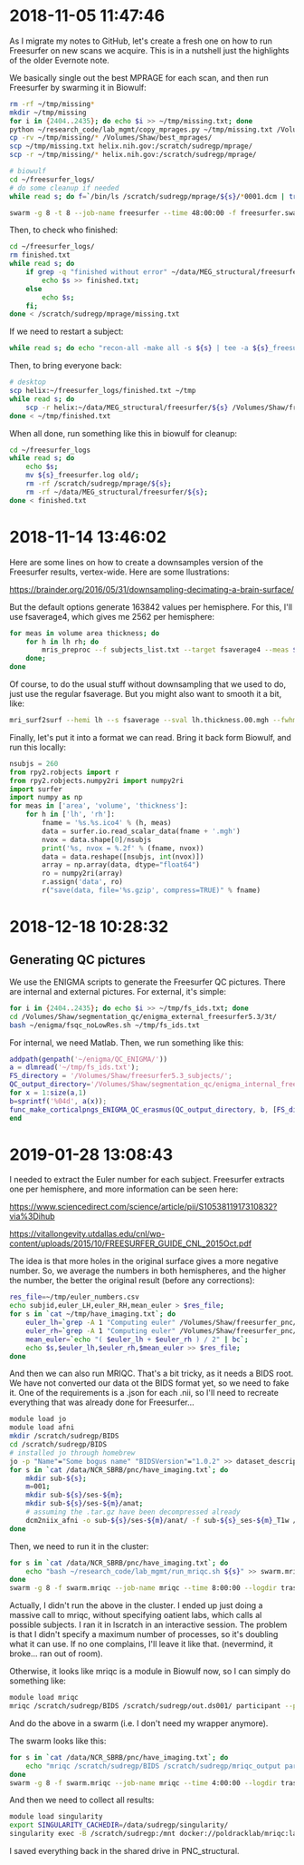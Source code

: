 # 2018-11-05 11:47:46

As I migrate my notes to GitHub, let's create a fresh one on how to run
Freesurfer on new scans we acquire. This is in a nutshell just the highlights of
the older Evernote note.

We basically single out the best MPRAGE for each scan, and then run Freesurfer
by swarming it in Biowulf:

```bash
rm -rf ~/tmp/missing*
mkdir ~/tmp/missing
for i in {2404..2435}; do echo $i >> ~/tmp/missing.txt; done
python ~/research_code/lab_mgmt/copy_mprages.py ~/tmp/missing.txt /Volumes/Shaw/ ~/tmp/missing/
cp -rv ~/tmp/missing/* /Volumes/Shaw/best_mprages/
scp ~/tmp/missing.txt helix.nih.gov:/scratch/sudregp/mprage/
scp -r ~/tmp/missing/* helix.nih.gov:/scratch/sudregp/mprage/
```

```bash
# biowulf
cd ~/freesurfer_logs/
# do some cleanup if needed
while read s; do f=`/bin/ls /scratch/sudregp/mprage/${s}/*0001.dcm | tr -d '\n'`; echo "source /usr/local/apps/freesurfer/5.3.0/SetUpFreeSurfer.sh; recon-all -i $f -subjid ${s} -all -openmp 8 | tee -a ${s}_freesurfer.log" >> freesurfer.swarm; done < /scratch/sudregp/mprage/missing.txt

swarm -g 8 -t 8 --job-name freesurfer --time 48:00:00 -f freesurfer.swarm -m freesurfer/5.3.0 --logdir trash
```

Then, to check who finished:

```bash
cd ~/freesurfer_logs/
rm finished.txt
while read s; do 
    if grep -q "finished without error" ~/data/MEG_structural/freesurfer/${s}/scripts/recon-all.log; then
        echo $s >> finished.txt;
    else
        echo $s;
    fi;
done < /scratch/sudregp/mprage/missing.txt
```

If we need to restart a subject:

```bash
while read s; do echo "recon-all -make all -s ${s} | tee -a ${s}_freesurfer.log" >> redo.swarm; done < redo  
```

Then, to bring everyone back:

```bash
# desktop
scp helix:~/freesurfer_logs/finished.txt ~/tmp
while read s; do
    scp -r helix:~/data/MEG_structural/freesurfer/${s} /Volumes/Shaw/freesurfer5.3_subjects/;
done < ~/tmp/finished.txt
```

When all done, run something like this in biowulf for cleanup:

```bash
cd ~/freesurfer_logs
while read s; do
    echo $s;
    mv ${s}_freesurfer.log old/;
    rm -rf /scratch/sudregp/mprage/${s};
    rm -rf ~/data/MEG_structural/freesurfer/${s};
done < finished.txt
```

# 2018-11-14 13:46:02

Here are some lines on how to create a downsamples version of the Freesurfer results, vertex-wide. Here are some llustrations: 

https://brainder.org/2016/05/31/downsampling-decimating-a-brain-surface/

But the default options generate 163842 values per hemisphere. For this, I'll use fsaverage4, which gives me 2562 per hemisphere:

```bash
for meas in volume area thickness; do
    for h in lh rh; do
        mris_preproc --f subjects_list.txt --target fsaverage4 --meas $meas --hemi $h --out ${h}.${meas}.ico4.mgh;
    done;
done
```

Of course, to do the usual stuff without downsampling that we used to do, just use the regular fsaverage. But you might also want to smooth it a bit, like:

```bash
mri_surf2surf --hemi lh --s fsaverage --sval lh.thickness.00.mgh --fwhm 10 --cortex --tval lh.thickness.10.mgh
```

Finally, let's put it into a format we can read. Bring it back form Biowulf, and run this locally:

```python
nsubjs = 260
from rpy2.robjects import r
from rpy2.robjects.numpy2ri import numpy2ri
import surfer
import numpy as np
for meas in ['area', 'volume', 'thickness']:
    for h in ['lh', 'rh']:
        fname = '%s.%s.ico4' % (h, meas)
        data = surfer.io.read_scalar_data(fname + '.mgh')
        nvox = data.shape[0]/nsubjs
        print('%s, nvox = %.2f' % (fname, nvox))
        data = data.reshape([nsubjs, int(nvox)])
        array = np.array(data, dtype="float64")
        ro = numpy2ri(array)
        r.assign('data', ro)
        r("save(data, file='%s.gzip', compress=TRUE)" % fname)
```

# 2018-12-18 10:28:32

## Generating QC pictures

We use the ENIGMA scripts to generate the Freesurfer QC pictures. There are
internal and external pictures. For external, it's simple:

```bash
for i in {2404..2435}; do echo $i >> ~/tmp/fs_ids.txt; done
cd /Volumes/Shaw/segmentation_qc/enigma_external_freesurfer5.3/3t/
bash ~/enigma/fsqc_noLowRes.sh ~/tmp/fs_ids.txt
```

For internal, we need Matlab. Then, we run something like this:

```matlab
addpath(genpath('~/enigma/QC_ENIGMA/'))
a = dlmread('~/tmp/fs_ids.txt');
FS_directory = '/Volumes/Shaw/freesurfer5.3_subjects/';
QC_output_directory='/Volumes/Shaw/segmentation_qc/enigma_internal_freesurfer5.3/3t/';
for x = 1:size(a,1)
b=sprintf('%04d', a(x));
func_make_corticalpngs_ENIGMA_QC_erasmus(QC_output_directory, b, [FS_directory,'/',b,'/mri/orig.mgz'], [FS_directory,'/',b,'/mri/aparc+aseg.mgz']);
end
```

# 2019-01-28 13:08:43

I needed to extract the Euler number for each subject. Freesurfer extracts one
per hemisphere, and more information can be seen here: 

https://www.sciencedirect.com/science/article/pii/S1053811917310832?via%3Dihub

https://vitallongevity.utdallas.edu/cnl/wp-content/uploads/2015/10/FREESURFER_GUIDE_CNL_2015Oct.pdf

The idea is that more holes in the original surface gives a more negative
number. So, we average the numbers in both hemispheres, and the higher the
number, the better the original result (before any corrections):

```bash
res_file=~/tmp/euler_numbers.csv
echo subjid,euler_LH,euler_RH,mean_euler > $res_file;
for s in `cat ~/tmp/have_imaging.txt`; do
    euler_lh=`grep -A 1 "Computing euler" /Volumes/Shaw/freesurfer_pnc/${s}/scripts/recon-all.log | tail -1 | awk '{ print $4 }' | sed "s/,//"`;
    euler_rh=`grep -A 1 "Computing euler" /Volumes/Shaw/freesurfer_pnc/${s}/scripts/recon-all.log | tail -1 | awk '{ print $7 }' | sed "s/,//"`;
    mean_euler=`echo "( $euler_lh + $euler_rh ) / 2" | bc`;
    echo $s,$euler_lh,$euler_rh,$mean_euler >> $res_file;
done
```

And then we can also run MRIQC. That's a bit tricky, as it needs a BIDS root. We
have not converted our data ot the BIDS format yet, so we need to fake it. One
of the requirements is a .json for each .nii, so I'll need to recreate
everything that was already done for Freesurfer...

```bash
module load jo
module load afni
mkdir /scratch/sudregp/BIDS
cd /scratch/sudregp/BIDS
# installed jo through homebrew
jo -p "Name"="Some bogus name" "BIDSVersion"="1.0.2" >> dataset_description.json;
for s in `cat /data/NCR_SBRB/pnc/have_imaging.txt`; do
    mkdir sub-${s};
    m=001;
    mkdir sub-${s}/ses-${m};
    mkdir sub-${s}/ses-${m}/anat;
    # assuming the .tar.gz have been decompressed already
    dcm2niix_afni -o sub-${s}/ses-${m}/anat/ -f sub-${s}_ses-${m}_T1w /data/NCR_SBRB/pnc/${s}/T1_3DAXIAL/Dicoms/;
done
```

Then, we need to run it in the cluster:

```bash
for s in `cat /data/NCR_SBRB/pnc/have_imaging.txt`; do
    echo "bash ~/research_code/lab_mgmt/run_mriqc.sh ${s}" >> swarm.mriqc;
done
swarm -g 8 -f swarm.mriqc --job-name mriqc --time 8:00:00 --logdir trash_mriqc --gres=lscratch:40
```

Actually, I didn't run the above in the cluster. I ended up just doing a massive
call to mriqc, without specifying oatient labs, which calls al possible
subjects. I ran it in lscratch in an interactive session. The problem is
that I didn't specify a maximum number of processes, so it's doubling what it
can use. If no one complains, I'll leave it like that. (nevermind, it broke...
ran out of room).

Otherwise, it looks like mriqc is a module in Biowulf now, so I can simply do
something like:

```bash
module load mriqc
mriqc /scratch/sudregp/BIDS /scratch/sudregp/out.ds001/ participant --participant_label 608720575588 -m T1w -w MRIqc.work.ds001/
```

And do the above in a swarm (i.e. I don't need my wrapper anymore).

The swarm looks like this:

```bash
for s in `cat /data/NCR_SBRB/pnc/have_imaging.txt`; do
    echo "mriqc /scratch/sudregp/BIDS /scratch/sudregp/mriqc_output participant --participant_label ${s} -m T1w -w /scratch/sudregp/mriqc_work" >> swarm.mriqc;
done
swarm -g 8 -f swarm.mriqc --job-name mriqc --time 4:00:00 --logdir trash_mriqc -m mriqc --partition quick --gres=lscratch:40
```

And then we need to collect all results:

```bash
module load singularity
export SINGULARITY_CACHEDIR=/data/sudregp/singularity/
singularity exec -B /scratch/sudregp:/mnt docker://poldracklab/mriqc:latest mriqc /mnt/BIDS /mnt/mriqc_output group --no-sub -w /mnt/mriqc_work -m T1w
```

I saved everything back in the shared drive in PNC_structural.